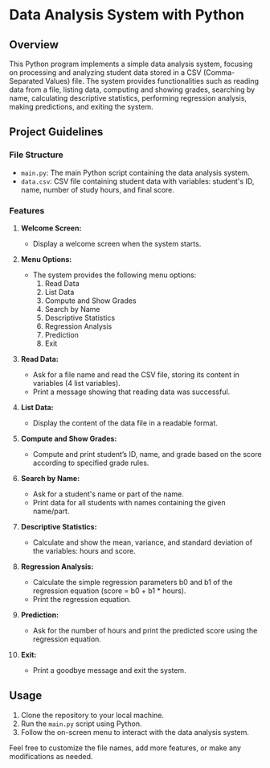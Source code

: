 # Data Analysis System with Python

## Overview

This Python program implements a simple data analysis system, focusing on processing and analyzing student data stored in a CSV (Comma-Separated Values) file. The system provides functionalities such as reading data from a file, listing data, computing and showing grades, searching by name, calculating descriptive statistics, performing regression analysis, making predictions, and exiting the system.

## Project Guidelines

### File Structure

- `main.py`: The main Python script containing the data analysis system.
- `data.csv`: CSV file containing student data with variables: student's ID, name, number of study hours, and final score.

### Features

1. **Welcome Screen:**
   - Display a welcome screen when the system starts.

2. **Menu Options:**
   - The system provides the following menu options:
      1. Read Data
      2. List Data
      3. Compute and Show Grades
      4. Search by Name
      5. Descriptive Statistics
      6. Regression Analysis
      7. Prediction
      8. Exit

3. **Read Data:**
   - Ask for a file name and read the CSV file, storing its content in variables (4 list variables).
   - Print a message showing that reading data was successful.

4. **List Data:**
   - Display the content of the data file in a readable format.

5. **Compute and Show Grades:**
   - Compute and print student’s ID, name, and grade based on the score according to specified grade rules.

6. **Search by Name:**
   - Ask for a student's name or part of the name.
   - Print data for all students with names containing the given name/part.

7. **Descriptive Statistics:**
   - Calculate and show the mean, variance, and standard deviation of the variables: hours and score.

8. **Regression Analysis:**
   - Calculate the simple regression parameters b0 and b1 of the regression equation (score = b0 + b1 * hours).
   - Print the regression equation.

9. **Prediction:**
   - Ask for the number of hours and print the predicted score using the regression equation.

10. **Exit:**
    - Print a goodbye message and exit the system.

## Usage

1. Clone the repository to your local machine.
2. Run the `main.py` script using Python.
3. Follow the on-screen menu to interact with the data analysis system.

Feel free to customize the file names, add more features, or make any modifications as needed.
